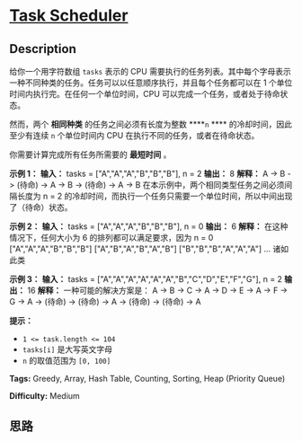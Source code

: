# [Task Scheduler][title]

## Description

给你一个用字符数组 `tasks` 表示的 CPU 需要执行的任务列表。其中每个字母表示一种不同种类的任务。任务可以以任意顺序执行，并且每个任务都可以在 1
个单位时间内执行完。在任何一个单位时间，CPU 可以完成一个任务，或者处于待命状态。

然而，两个 **相同种类** 的任务之间必须有长度为整数 ****`n` **** 的冷却时间，因此至少有连续 `n` 个单位时间内 CPU
在执行不同的任务，或者在待命状态。

你需要计算完成所有任务所需要的 **最短时间** 。

**示例 1：**
            **输入：** tasks = ["A","A","A","B","B","B"], n = 2    **输出：** 8    **解释：** A -> B -> (待命) -> A -> B -> (待命) -> A -> B         在本示例中，两个相同类型任务之间必须间隔长度为 n = 2 的冷却时间，而执行一个任务只需要一个单位时间，所以中间出现了（待命）状态。 

**示例 2：**
            **输入：** tasks = ["A","A","A","B","B","B"], n = 0    **输出：** 6    **解释：** 在这种情况下，任何大小为 6 的排列都可以满足要求，因为 n = 0    ["A","A","A","B","B","B"]    ["A","B","A","B","A","B"]    ["B","B","B","A","A","A"]    ...    诸如此类    

**示例 3：**
            **输入：** tasks = ["A","A","A","A","A","A","B","C","D","E","F","G"], n = 2    **输出：** 16    **解释：** 一种可能的解决方案是：         A -> B -> C -> A -> D -> E -> A -> F -> G -> A -> (待命) -> (待命) -> A -> (待命) -> (待命) -> A    

**提示：**

  * `1 <= task.length <= 104`
  * `tasks[i]` 是大写英文字母
  * `n` 的取值范围为 `[0, 100]`


**Tags:** Greedy, Array, Hash Table, Counting, Sorting, Heap (Priority Queue)

**Difficulty:** Medium

## 思路

[title]: https://leetcode-cn.com/problems/task-scheduler
